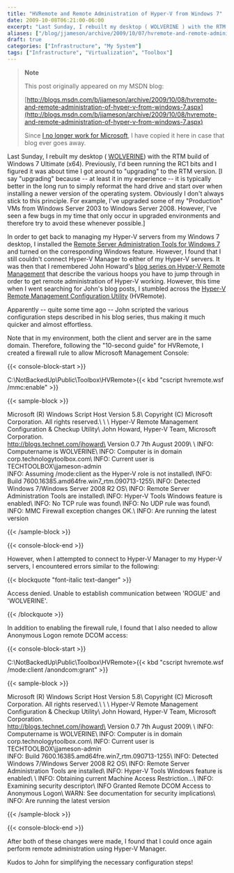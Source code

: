 ```yaml
---
title: "HVRemote and Remote Administration of Hyper-V from Windows 7"
date: 2009-10-08T06:21:00-06:00
excerpt: "Last Sunday, I rebuilt my desktop ( WOLVERINE ) with the RTM build of Windows 7 Ultimate (x64). Previously, I'd been running the RC1 bits and I figured it was about time I got around to \"upgrading\" to the RTM version. [I say \"upgrading\" because -- at..."
aliases: ["/blog/jjameson/archive/2009/10/07/hvremote-and-remote-administration-of-hyper-v-from-windows-7.aspx", "/blog/jjameson/archive/2009/10/08/hvremote-and-remote-administration-of-hyper-v-from-windows-7.aspx"]
draft: true
categories: ["Infrastructure", "My System"]
tags: ["Infrastructure", "Virtualization", "Toolbox"]
---
```


> **Note**
>
> This post originally appeared on my MSDN blog:
>
> [http://blogs.msdn.com/b/jjameson/archive/2009/10/08/hvremote-and-remote-administration-of-hyper-v-from-windows-7.aspx](http://blogs.msdn.com/b/jjameson/archive/2009/10/08/hvremote-and-remote-administration-of-hyper-v-from-windows-7.aspx)
>
> Since
> [I no longer work for Microsoft](/blog/jjameson/2011/09/02/last-day-with-microsoft),
> I have copied it here in case that blog ever goes away.

Last Sunday, I rebuilt my desktop (
[WOLVERINE](/blog/jjameson/2009/09/14/the-jameson-datacenter)) with the RTM
build of Windows 7 Ultimate (x64). Previously, I'd been running the RC1 bits and
I figured it was about time I got around to "upgrading" to the RTM version. [I
say "upgrading" because -- at least it in my experience -- it is typically
better in the long run to simply reformat the hard drive and start over when
installing a newer version of the operating system. Obviously I don't always
stick to this principle. For example, I've upgraded some of my "Production" VMs
from Windows Server 2003 to Windows Server 2008. However, I've seen a few bugs
in my time that only occur in upgraded environments and therefore try to avoid
these whenever possible.]

In order to get back to managing my Hyper-V servers from my Windows 7 desktop, I
installed the
[Remote Server Administration Tools for Windows 7](http://www.microsoft.com/downloads/details.aspx?FamilyID=7d2f6ad7-656b-4313-a005-4e344e43997d&displaylang=en)
and turned on the corresponding Windows feature. However, I found that I still
couldn't connect Hyper-V Manager to either of my Hyper-V servers. It was then
that I remembered John Howard's
[blog series on Hyper-V Remote Management](http://blogs.technet.com/jhoward/archive/2008/03/28/part-1-hyper-v-remote-management-you-do-not-have-the-requested-permission-to-complete-this-task-contact-the-administrator-of-the-authorization-policy-for-the-computer-computername.aspx)
that describe the various hoops you have to jump through in order to get remote
administration of Hyper-V working. However, this time when I went searching for
John's blog posts, I stumbled across the
[Hyper-V Remote Management Configuration Utility](http://code.msdn.microsoft.com/HVRemote)
(HVRemote).

Apparently -- quite some time ago -- John scripted the various configuration
steps described in his blog series, thus making it much quicker and almost
effortless.

Note that in my environment, both the client and server are in the same domain.
Therefore, following the "10-second guide" for HVRemote, I created a firewall
rule to allow Microsoft Management Console:

{{< console-block-start >}}

C:\NotBackedUp\Public\Toolbox\HVRemote&gt;{{< kbd
"cscript hvremote.wsf /mmc:enable" >}}

{{< sample-block >}}

Microsoft (R) Windows Script Host Version 5.8\ Copyright (C) Microsoft
Corporation. All rights reserved.\ \ \ Hyper-V Remote Management Configuration &
Checkup Utility\ John Howard, Hyper-V Team, Microsoft Corporation.\
http://blogs.technet.com/jhoward\ Version 0.7 7th August 2009\ \ INFO:
Computername is WOLVERINE\ INFO: Computer is in domain
corp.technologytoolbox.com\ INFO: Current user is TECHTOOLBOX\jjameson-admin\
INFO: Assuming /mode:client as the Hyper-V role is not installed\ INFO: Build
7600.16385.amd64fre.win7\_rtm.090713-1255\ INFO: Detected Windows 7/Windows
Server 2008 R2 OS\ INFO: Remote Server Administration Tools are installed\ INFO:
Hyper-V Tools Windows feature is enabled\ INFO: No TCP rule was found\ INFO: No
UDP rule was found\ INFO: MMC Firewall exception changes OK.\ INFO: Are running
the latest version

{{< /sample-block >}}

{{< console-block-end >}}

However, when I attempted to connect to Hyper-V Manager to my Hyper-V servers, I
encountered errors similar to the following:

{{< blockquote "font-italic text-danger" >}}

Access denied. Unable to establish communication between 'ROGUE' and 'WOLVERINE'.

{{< /blockquote >}}

In addition to enabling the firewall rule, I found that I also needed to allow
Anonymous Logon remote DCOM access:

{{< console-block-start >}}

C:\NotBackedUp\Public\Toolbox\HVRemote&gt;{{< kbd
"cscript hvremote.wsf /mode:client /anondcom:grant" >}}

{{< sample-block >}}

Microsoft (R) Windows Script Host Version 5.8\ Copyright (C) Microsoft
Corporation. All rights reserved.\ \ \ Hyper-V Remote Management Configuration &
Checkup Utility\ John Howard, Hyper-V Team, Microsoft Corporation.\
http://blogs.technet.com/jhoward\ Version 0.7 7th August 2009\ \ INFO:
Computername is WOLVERINE\ INFO: Computer is in domain
corp.technologytoolbox.com\ INFO: Current user is TECHTOOLBOX\jjameson-admin\
INFO: Build 7600.16385.amd64fre.win7\_rtm.090713-1255\ INFO: Detected Windows
7/Windows Server 2008 R2 OS\ INFO: Remote Server Administration Tools are
installed\ INFO: Hyper-V Tools Windows feature is enabled\ \ INFO: Obtaining
current Machine Access Restriction...\ INFO: Examining security descriptor\ INFO
Granted Remote DCOM Access to Anonymous Logon\ WARN: See documentation for
security implications\ INFO: Are running the latest version

{{< /sample-block >}}

{{< console-block-end >}}

After both of these changes were made, I found that I could once again perform
remote administration using Hyper-V Manager.

Kudos to John for simplifying the necessary configuration steps!

